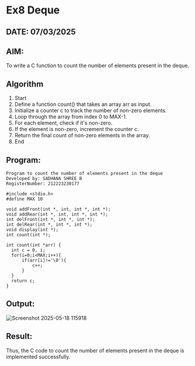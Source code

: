 # Ex8 Deque
## DATE: 07/03/2025
## AIM:
To write a C function to count the number of elements present in the deque.

## Algorithm
1. Start
2. Define a function count() that takes an array arr as input.
3. Initialize a counter c to track the number of non-zero elements.
4. Loop through the array from index 0 to MAX-1.
5. For each element, check if it's non-zero.
6. If the element is non-zero, increment the counter c.
7. Return the final count of non-zero elements in the array.
8. End   

## Program:
```
Program to count the number of elements present in the deque
Developed by: SADHANA SHREE B
RegisterNumber: 212223230177

#include <stdio.h>
#define MAX 10

void addFront(int *, int, int *, int *);
void addRear(int *, int, int *, int *);
int delFront(int *, int *, int *);
int delRear(int *, int *, int *);
void display(int *);
int count(int *);

int count(int *arr) {
  int c = 0, i;
  for(i=0;i<MAX;i++){
      if(arr[i]!='\0'){
          c++;
      }
  }
  return c;
}

```

## Output:

![Screenshot 2025-05-18 115918](https://github.com/user-attachments/assets/34358893-11a8-44da-aff3-bfeaf62e809e)


## Result:
Thus, the C code to count the number of elements present in the deque is implemented successfully.
